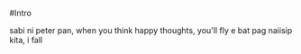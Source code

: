 #Intro

sabi ni peter pan, when you think happy thoughts, you'll fly
e bat pag naiisip kita, i fall
